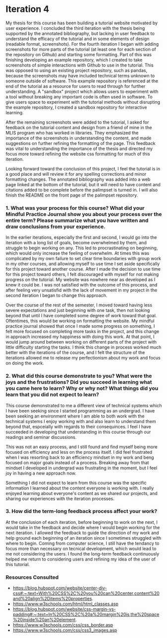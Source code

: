# Iteration 4 

My thesis for this course has been building a tutorial website motivated by user experience. 
I concluded the third iteration with the thesis being supported by the annotated bibliography, 
but lacking in user feedback to understand the efficacy of the tutorial and in some elements of design (readable format, screenshots). For the fourth iteration I began with adding screenshots for more parts of the tutorial (at least one for each section of the repository on Github) and starting some formatting. Part of this was finishing developing an 
example repository, which I created to take screenshots of simple interactions with Github to use in the tutorial. This was opposed to using an existing project repository, such as pandas, because the screenshots may have included technical terms unknown to someone outside of software. This example repository is referenced at the end of the tutorial as a resource for users to read through for further understanding. A "sandbox" project which allows users to experiment with a tool without breaking any important code is often used in software. To give users space to experiment with the tutorial methods without disrupting the example repository, I created a sandbox repository for interactive learning. 

After the remaining screenshots were added to the tutorial, I asked for feedback on the tutorial content and design from a friend of mine in the MLIS program who has worked in libraries. They emphasized the importance of the screenshots in understanding the content, 
and made suggestions on further refining the formatting of the page. This feedback was vital 
to understanding the importance of the thesis and directed my focus more toward refining the 
website css formatting for much of this iteration. 

Looking forward toward the conclusion of this project, I feel the tutorial is in a good place 
and will review it for any spelling corrections and minor formatting changes. The annotated bibliography was added into a web page linked at the bottom of the tutorial, but it will need 
to have content and citations added to be complete before the palimpset is turned in. I will 
also finish the README on the front page of the palimpset repository.  

### 1. What was your process for this course? What did your Mindful Practice Journal show you about your process over the entire term? Please summarize what you have written and draw conclusions from your experience. 

In the earlier iterations, especially the first and second, I would go into the iteration with a long list of goals, become overwhelmed by them, and struggle to begin working on any. This 
led to procrastinating on beginning, which would only increase the feeling of overwhelm. At times this was
complicated by my own failure to set clear time boundaries with group work in my other courses, and allowing myself to use time I set aside specifically for this project toward 
another course. After I made the decision to use time for this project toward others, I felt discouraged with myself for not making 
progress on the tutorial. My website was nowhere near as developed as I knew it could be. 
I was not satisfied with the outcome of this process, and after feeling very unsatisfid with the lack of movement in my project in the second iteration I began to change this approach. 

Over the course of the rest of the semester, I moved toward having less severe expectations and just beginning with one task, then not looking beyond that 
until I have completed some degree of work toward that goal. Oftentimes, this would be working 
on formatting the website. My mindful practice journal showed that once I made some progress 
on something, I felt more focused on completing more tasks in the project, and this change in approach increased my happiness with doing this work. At that point, I 
would jump around between working on different parts of the project with little difficulty starting the tasks. I think this change in process worked much better with the 
iterations of the course, and I felt the structure of the iterations allowed me to release my perfectionism about my work and focus on doing the work. 

### 2. What did this course demonstrate to you? What were the joys and the frustrations? Did you succeed in learning what you came here to learn? Why or why not? What things did you learn that you did not expect to learn? 

This course demonstrated to me a different view of technical systems which I have been seeking since I started programming as an undergrad. I have been seeking an environment where I am 
able to both work with the technical systems I enjoy working with and also learn to understand them beyond that, espceially with regards to their consequinces. I feel I have succeeded in developing that understanding in this course through our readings and seminar discussions.  

This was not an easy process, and I still found and find myself being more 
focused on efficiency and less on the process itself. I did feel frustrated when I was resorting back to an efficiency mindset in my work and beng focused on major goals instead of a process. Breaking away from that mindset I developed in undergrad was frustrating in the moment, but I feel joy in having a new approach now.

Something I did not expect to learn from this course was the specific information I learned about the content everyone is working with. I really enjoyed learning about everyone's content as we shared our projects, and sharing our experiences with the iteration processes. 

### 3. How did the term-long feedback process affect your work? 

At the conclusion of each iteration, before beginning to work on the next, I would take 
in the feedback and decide where I would begin working for the next iteration. I allowed the feedback to guide the direction of my work and help ground each beginning of an iteration since I sometimes struggled with where to begin. Coming from computer science, I still have the tendancy to focus more than necessary on tecnical development, which would lead to me not considering the users. I found the long-term feedback continuously helped me return to considering users and refining my idea of the user of this tutorial. 

### Resources Consulted 

* https://blog.hubspot.com/website/center-div-css#:~:text=With%20CSS%2C%20you%20can%20center,content%20and%20align%2Ditems%20properties.
* https://www.w3schools.com/html/html_classes.asp
* https://blog.hubspot.com/website/css-margin-vs-padding#:~:text=In%20CSS%2C%20a%20margin%20is,the%20space%20inside%20an%20element.
* https://www.w3schools.com/css/css_border.asp
* https://www.w3schools.com/css/css3_images.asp

